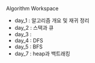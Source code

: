Algorithm Workspace

- day_1 : 알고리즘 개요 및 재귀 정리 
- day_2 : 스택과 큐
- day_3 : 
- day_4 : DFS
- day_5 : BFS
- day_7 : heap과 백트래킹
